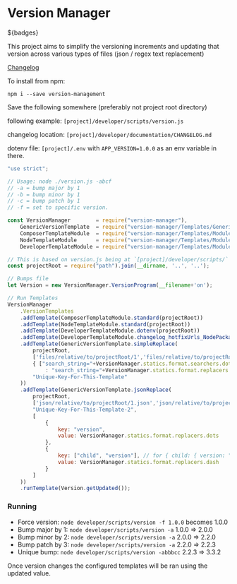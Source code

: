# Version Manager

${badges}

This project aims to simplify the versioning increments and updating that version across various types of files (json / regex text replacement)

[Changelog](./CHANGELOG.md)

To install from npm:
```
npm i --save version-management
```

Save the following somewhere (preferably not project root directory) 

following example: `[project]/developer/scripts/version.js`

changelog location: `[project]/developer/documentation/CHANGELOG.md`

dotenv file: `[project]/.env` with `APP_VERSION=1.0.0` as an env variable in there. 
```javascript
"use strict";

// Usage: node ./version.js -abcf
// -a = bump major by 1
// -b = bump minor by 1
// -c = bump patch by 1
// -f = set to specific version.

const VersionManager        = require("version-manager"),
    GenericVersionTemplate  = require("version-manager/Templates/GenericVersionTemplate"),
    ComposerTemplateModule  = require("version-manager/Templates/Modules/PHP/ComposerTemplateModule"),
    NodeTemplateModule      = require("version-manager/Templates/Modules/NodeJS/NodeTemplateModule"),
    DeveloperTemplateModule = require("version-manager/Templates/Modules/DeveloperTemplateModule");

// This is based on version.js being at `[project]/developer/scripts/`
const projectRoot = require("path").join(__dirname, '..', '..'); 

// Bumps file
let Version = new VersionManager.VersionProgram(__filename+'on');

// Run Templates
VersionManager
    .VersionTemplates
    .addTemplate(ComposerTemplateModule.standard(projectRoot))
    .addTemplate(NodeTemplateModule.standard(projectRoot))
    .addTemplate(DeveloperTemplateModule.dotenv(projectRoot))
    .addTemplate(DeveloperTemplateModule.changelog_hotfixUrls_NodePackage(projectRoot, 'developer/documentation/CHANGELOG.md'))
    .addTemplate(GenericVersionTemplate.simpleReplace(
        projectRoot, 
        ['files/relative/to/projectRoot/1','files/relative/to/projectRoot/2.txt'],
        { ["search_string="+VersionManager.statics.format.searchers.dots]
            : "search_string="+VersionManager.statics.format.replacers.dots },
        "Unique-Key-For-This-Template"
    ))
    .addTemplate(GenericVersionTemplate.jsonReplace(
        projectRoot, 
        ['json/relative/to/projectRoot/1.json','json/relative/to/projectRoot/2.json'],
        "Unique-Key-For-This-Template-2",
        [
            {
                key: "version",
                value: VersionManager.statics.format.replacers.dots
            },
            {
                key: ["child", "version"], // for { child: { version: "1-0-0" }}
                value: VersionManager.statics.format.replacers.dash
            }
        ]
    ))
    .runTemplate(Version.getUpdated());
```

### Running

- Force version: `node developer/scripts/version -f 1.0.0` becomes 1.0.0
- Bump major by 1: `node developer/scripts/version -a` 1.0.0 => 2.0.0
- Bump minor by 2: `node developer/scripts/version -a` 2.0.0 => 2.2.0
- Bump patch by 3: `node developer/scripts/version -a` 2.2.0 => 2.2.3
- Unique bump: `node developer/scripts/version -abbbcc` 2.2.3 => 3.3.2

Once version changes the configured templates will be ran using the updated value.